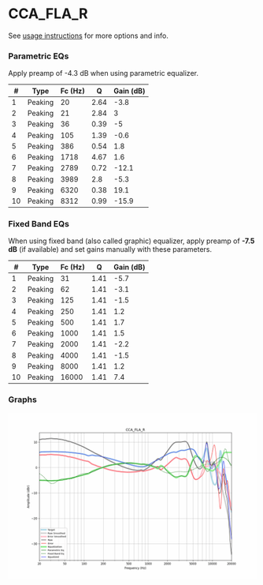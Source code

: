# CCA_FLA_R
See [usage instructions](https://github.com/jaakkopasanen/AutoEq#usage) for more options and info.

### Parametric EQs
Apply preamp of -4.3 dB when using parametric equalizer.

|   # | Type    |   Fc (Hz) |    Q |   Gain (dB) |
|-----|---------|-----------|------|-------------|
|   1 | Peaking |        20 | 2.64 |        -3.8 |
|   2 | Peaking |        21 | 2.84 |         3   |
|   3 | Peaking |        36 | 0.39 |        -5   |
|   4 | Peaking |       105 | 1.39 |        -0.6 |
|   5 | Peaking |       386 | 0.54 |         1.8 |
|   6 | Peaking |      1718 | 4.67 |         1.6 |
|   7 | Peaking |      2789 | 0.72 |       -12.1 |
|   8 | Peaking |      3989 | 2.8  |        -5.3 |
|   9 | Peaking |      6320 | 0.38 |        19.1 |
|  10 | Peaking |      8312 | 0.99 |       -15.9 |

### Fixed Band EQs
When using fixed band (also called graphic) equalizer, apply preamp of **-7.5 dB** (if available) and set gains manually with these parameters.

|   # | Type    |   Fc (Hz) |    Q |   Gain (dB) |
|-----|---------|-----------|------|-------------|
|   1 | Peaking |        31 | 1.41 |        -5.7 |
|   2 | Peaking |        62 | 1.41 |        -3.1 |
|   3 | Peaking |       125 | 1.41 |        -1.5 |
|   4 | Peaking |       250 | 1.41 |         1.2 |
|   5 | Peaking |       500 | 1.41 |         1.7 |
|   6 | Peaking |      1000 | 1.41 |         1.5 |
|   7 | Peaking |      2000 | 1.41 |        -2.2 |
|   8 | Peaking |      4000 | 1.41 |        -1.5 |
|   9 | Peaking |      8000 | 1.41 |         1.2 |
|  10 | Peaking |     16000 | 1.41 |         7.4 |

### Graphs
![](./CCA_FLA_R.png)
